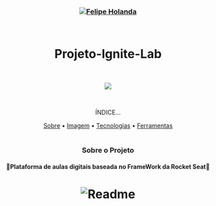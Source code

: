 <h3 align="center">
   <a href="https://www.linkedin.com/in/felipe-holanda-de-freitas-3a91281a2/">
      <img alt="Felipe Holanda" src="https://img.shields.io/badge/-Felipe Holanda-blue?style=flat&logo=Linkedin&logoColor=bluee" />
   </a>
</h3>

<br>

<h1 align="center">Projeto-Ignite-Lab</h1>

<br>

<p align="center">
<img src="http://img.shields.io/static/v1?label=STATUS&message=%20FINALIZADO&color=GREEN&style=for-the-badge"/>
</p>

<br>

<p align="center">ÍNDICE...</p>
<p align="center"><a href="#sobre-o-projeto">Sobre</a> • 
<a href="#Imagem">Imagem</a> • 
<a href="#Tecnologias-">Tecnologias</a> • 
<a href="#Ferramentas">Ferramentas</a></p>

<h1></h1>


<h3 align="center">Sobre o Projeto</h3>

<h4 align="center">🚀Plataforma de aulas digitais baseada no FrameWork da Rocket Seat🚀</h4>

<h1 align="center">
   <img alt="Readme" title="Readme" src="Readme.png"/>
</h1>
